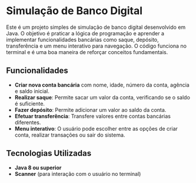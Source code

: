 # Simulação de Banco Digital

Este é um projeto simples de simulação de banco digital desenvolvido em Java. O objetivo é praticar a lógica de programação e aprender a implementar funcionalidades bancárias como saque, depósito, transferência e um menu interativo para navegação. O código funciona no terminal e é uma boa maneira de reforçar conceitos fundamentais.

## Funcionalidades

- **Criar nova conta bancária** com nome, idade, número da conta, agência e saldo inicial.
- **Realizar saque**: Permite sacar um valor da conta, verificando se o saldo é suficiente.
- **Fazer depósito**: Permite adicionar um valor ao saldo da conta.
- **Efetuar transferência**: Transfere valores entre contas bancárias diferentes.
- **Menu interativo**: O usuário pode escolher entre as opções de criar conta, realizar transações ou sair do sistema.

## Tecnologias Utilizadas

- **Java 8 ou superior**
- **Scanner** (para interação com o usuário no terminal)